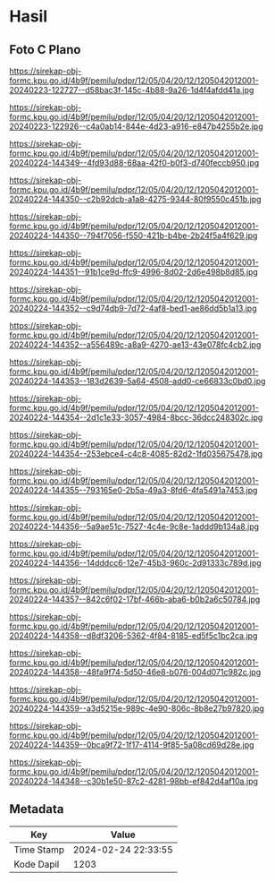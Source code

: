 # Hasil

## Foto C Plano

https://sirekap-obj-formc.kpu.go.id/4b9f/pemilu/pdpr/12/05/04/20/12/1205042012001-20240223-122727--d58bac3f-145c-4b88-9a26-1d4f4afdd41a.jpg

https://sirekap-obj-formc.kpu.go.id/4b9f/pemilu/pdpr/12/05/04/20/12/1205042012001-20240223-122926--c4a0ab14-844e-4d23-a916-e847b4255b2e.jpg

https://sirekap-obj-formc.kpu.go.id/4b9f/pemilu/pdpr/12/05/04/20/12/1205042012001-20240224-144349--4fd93d88-68aa-42f0-b0f3-d740feccb950.jpg

https://sirekap-obj-formc.kpu.go.id/4b9f/pemilu/pdpr/12/05/04/20/12/1205042012001-20240224-144350--c2b92dcb-a1a8-4275-9344-80f9550c451b.jpg

https://sirekap-obj-formc.kpu.go.id/4b9f/pemilu/pdpr/12/05/04/20/12/1205042012001-20240224-144350--794f7056-f550-421b-b4be-2b24f5a4f629.jpg

https://sirekap-obj-formc.kpu.go.id/4b9f/pemilu/pdpr/12/05/04/20/12/1205042012001-20240224-144351--91b1ce9d-ffc9-4996-8d02-2d6e498b8d85.jpg

https://sirekap-obj-formc.kpu.go.id/4b9f/pemilu/pdpr/12/05/04/20/12/1205042012001-20240224-144352--c9d74db9-7d72-4af8-bed1-ae86dd5b1a13.jpg

https://sirekap-obj-formc.kpu.go.id/4b9f/pemilu/pdpr/12/05/04/20/12/1205042012001-20240224-144352--a556489c-a8a9-4270-ae13-43e078fc4cb2.jpg

https://sirekap-obj-formc.kpu.go.id/4b9f/pemilu/pdpr/12/05/04/20/12/1205042012001-20240224-144353--183d2639-5a64-4508-add0-ce66833c0bd0.jpg

https://sirekap-obj-formc.kpu.go.id/4b9f/pemilu/pdpr/12/05/04/20/12/1205042012001-20240224-144354--2d1c1e33-3057-4984-8bcc-36dcc248302c.jpg

https://sirekap-obj-formc.kpu.go.id/4b9f/pemilu/pdpr/12/05/04/20/12/1205042012001-20240224-144354--253ebce4-c4c8-4085-82d2-1fd035675478.jpg

https://sirekap-obj-formc.kpu.go.id/4b9f/pemilu/pdpr/12/05/04/20/12/1205042012001-20240224-144355--793165e0-2b5a-49a3-8fd6-4fa5491a7453.jpg

https://sirekap-obj-formc.kpu.go.id/4b9f/pemilu/pdpr/12/05/04/20/12/1205042012001-20240224-144356--5a9ae51c-7527-4c4e-9c8e-1addd9b134a8.jpg

https://sirekap-obj-formc.kpu.go.id/4b9f/pemilu/pdpr/12/05/04/20/12/1205042012001-20240224-144356--14dddcc6-12e7-45b3-960c-2d91333c789d.jpg

https://sirekap-obj-formc.kpu.go.id/4b9f/pemilu/pdpr/12/05/04/20/12/1205042012001-20240224-144357--842c6f02-17bf-466b-aba6-b0b2a6c50784.jpg

https://sirekap-obj-formc.kpu.go.id/4b9f/pemilu/pdpr/12/05/04/20/12/1205042012001-20240224-144358--d8df3206-5362-4f84-8185-ed5f5c1bc2ca.jpg

https://sirekap-obj-formc.kpu.go.id/4b9f/pemilu/pdpr/12/05/04/20/12/1205042012001-20240224-144358--48fa9f74-5d50-46e8-b076-004d071c982c.jpg

https://sirekap-obj-formc.kpu.go.id/4b9f/pemilu/pdpr/12/05/04/20/12/1205042012001-20240224-144359--a3d5215e-989c-4e90-806c-8b8e27b97820.jpg

https://sirekap-obj-formc.kpu.go.id/4b9f/pemilu/pdpr/12/05/04/20/12/1205042012001-20240224-144359--0bca9f72-1f17-4114-9f85-5a08cd69d28e.jpg

https://sirekap-obj-formc.kpu.go.id/4b9f/pemilu/pdpr/12/05/04/20/12/1205042012001-20240224-144348--c30b1e50-87c2-4281-98bb-ef842d4af10a.jpg


## Metadata

| Key        | Value               |
| ---------- | ------------------- |
| Time Stamp | 2024-02-24 22:33:55 |
| Kode Dapil | 1203                |



